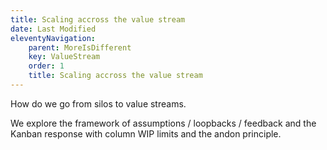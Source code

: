 ```yaml
---
title: Scaling accross the value stream
date: Last Modified
eleventyNavigation:
    parent: MoreIsDifferent
    key: ValueStream
    order: 1
    title: Scaling accross the value stream
---
```



How do we go from silos to value streams.

We explore the framework of assumptions / loopbacks / feedback and the Kanban response with column WIP limits and the
andon principle.
